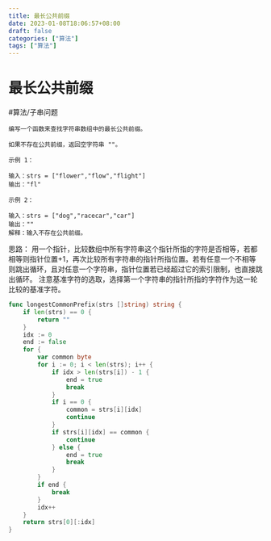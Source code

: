 ```yaml
---
title: 最长公共前缀
date: 2023-01-08T18:06:57+08:00
draft: false
categories: ["算法"]
tags: ["算法"]
---
```


# 最长公共前缀
#算法/子串问题

```
编写一个函数来查找字符串数组中的最长公共前缀。

如果不存在公共前缀，返回空字符串 ""。

示例 1：

输入：strs = ["flower","flow","flight"]
输出："fl"

示例 2：

输入：strs = ["dog","racecar","car"]
输出：""
解释：输入不存在公共前缀。
```

思路：
用一个指针，比较数组中所有字符串这个指针所指的字符是否相等，若都相等则指针位置+1，再次比较所有字符串的指针所指位置。若有任意一个不相等则跳出循环，且对任意一个字符串，指针位置若已经超过它的索引限制，也直接跳出循环。
注意基准字符的选取，选择第一个字符串的指针所指的字符作为这一轮比较的基准字符。

```go
func longestCommonPrefix(strs []string) string {
    if len(strs) == 0 {
        return ""
    }
    idx := 0
    end := false
    for {
        var common byte
        for i := 0; i < len(strs); i++ {
            if idx > len(strs[i]) - 1 {
                end = true
                break
            }
            if i == 0 {
                common = strs[i][idx]
                continue
            }
            if strs[i][idx] == common {
                continue
            } else {
                end = true
                break
            }
        }
        if end {
            break
        }
        idx++
    }
    return strs[0][:idx]
}
```